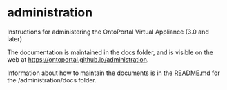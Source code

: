 # administration

Instructions for administering the OntoPortal Virtual Appliance (3.0 and later)

The documentation is maintained in the docs folder, and is visible on the web at https://ontoportal.github.io/administration.

Information about how to maintain the documents is in the [README.md](https://github.com/OntoPortal/administration/tree/master/docs/READMe.md) for the /administration/docs folder.

